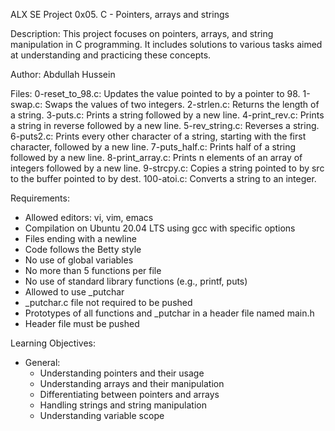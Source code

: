 ALX SE Project 0x05. C - Pointers, arrays and strings

Description: This project focuses on pointers, arrays, and string manipulation in C programming. It includes solutions to various tasks aimed at understanding and practicing these concepts.

Author: Abdullah Hussein

Files:
0-reset_to_98.c: Updates the value pointed to by a pointer to 98.
1-swap.c: Swaps the values of two integers.
2-strlen.c: Returns the length of a string.
3-puts.c: Prints a string followed by a new line.
4-print_rev.c: Prints a string in reverse followed by a new line.
5-rev_string.c: Reverses a string.
6-puts2.c: Prints every other character of a string, starting with the first character, followed by a new line.
7-puts_half.c: Prints half of a string followed by a new line.
8-print_array.c: Prints n elements of an array of integers followed by a new line.
9-strcpy.c: Copies a string pointed to by src to the buffer pointed to by dest.
100-atoi.c: Converts a string to an integer.

Requirements:
- Allowed editors: vi, vim, emacs
- Compilation on Ubuntu 20.04 LTS using gcc with specific options
- Files ending with a newline
- Code follows the Betty style
- No use of global variables
- No more than 5 functions per file
- No use of standard library functions (e.g., printf, puts)
- Allowed to use _putchar
- _putchar.c file not required to be pushed
- Prototypes of all functions and _putchar in a header file named main.h
- Header file must be pushed

Learning Objectives:
- General:
  - Understanding pointers and their usage
  - Understanding arrays and their manipulation
  - Differentiating between pointers and arrays
  - Handling strings and string manipulation
  - Understanding variable scope

